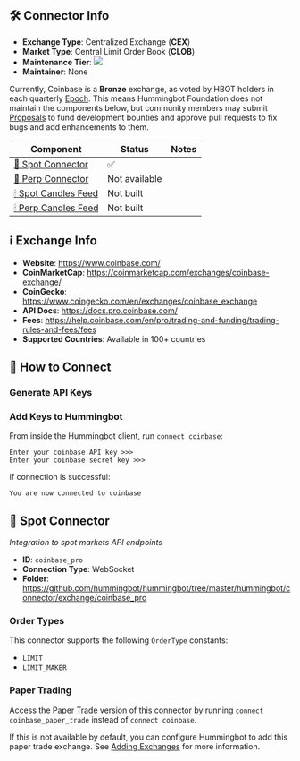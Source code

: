 ## 🛠 Connector Info

- **Exchange Type**: Centralized Exchange (**CEX**)
- **Market Type**: Central Limit Order Book (**CLOB**)
- **Maintenance Tier**: ![](https://img.shields.io/static/v1?label=Hummingbot&message=BRONZE&color=green)
- **Maintainer**: None

Currently, Coinbase is a **Bronze** exchange, as voted by HBOT holders in each quarterly [Epoch](/governance/epochs). This means Hummingbot Foundation does not maintain the components below, but community members may submit [Proposals](/governance/proposals) to fund development bounties and approve pull requests to fix bugs and add enhancements to them.

| Component | Status | Notes | 
| --------- | ------ | ----- |
| [🔀 Spot Connector](#spot-connector) | ✅ |
| [🔀 Perp Connector](#perp-connector) | Not available |
| [🕯 Spot Candles Feed](#spot-candles-feed) | Not built  | 
| [🕯 Perp Candles Feed](#perp-candles-feed) | Not built  | 

## ℹ️ Exchange Info

- **Website**: <https://www.coinbase.com/>
- **CoinMarketCap**: <https://coinmarketcap.com/exchanges/coinbase-exchange/>
- **CoinGecko**: <https://www.coingecko.com/en/exchanges/coinbase_exchange>
- **API Docs**: <https://docs.pro.coinbase.com/>
- **Fees**: <https://help.coinbase.com/en/pro/trading-and-funding/trading-rules-and-fees/fees>
- **Supported Countries**: Available in 100+ countries

## 🔑 How to Connect

### Generate API Keys


### Add Keys to Hummingbot

From inside the Hummingbot client, run `connect coinbase`:

```
Enter your coinbase API key >>>
Enter your coinbase secret key >>>
```

If connection is successful:

```
You are now connected to coinbase
```


## 🔀 Spot Connector
*Integration to spot markets API endpoints*

- **ID**: `coinbase_pro`
- **Connection Type**: WebSocket
- **Folder**: <https://github.com/hummingbot/hummingbot/tree/master/hummingbot/connector/exchange/coinbase_pro>

### Order Types

This connector supports the following `OrderType` constants:

- `LIMIT`
- `LIMIT_MAKER`

### Paper Trading

Access the [Paper Trade](/global-configs/paper-trade/) version of this connector by running `connect coinbase_paper_trade` instead of `connect coinbase`.

If this is not available by default, you can configure Hummingbot to add this paper trade exchange. See [Adding Exchanges](/global-configs/paper-trade/#adding-exchanges) for more information.
